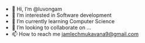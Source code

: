 - 👋 Hi, I’m @luvongam
- 👀 I’m interested in Software development
- 🌱 I’m currently learning Computer Science
- 💞️ I’m looking to collaborate on ...
- 📫 How to reach me jamlechmukavana9@gmail.com
  

<!---
luvongam/luvongam is a ✨ special ✨ repository because its `README.md` (this file) appears on your GitHub profile.
You can click the Preview link to take a look at your changes.
--->
